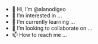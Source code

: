 - 👋 Hi, I’m @alanodigeo
- 👀 I’m interested in ...
- 🌱 I’m currently learning ...
- 💞️ I’m looking to collaborate on ...
- 📫 How to reach me ...

<!---
alanodigeo/alanodigeo is a ✨ special ✨ repository because its `README.md` (this file) appears on your GitHub profile.
You can click the Preview link to take a look at your changes.
--->
